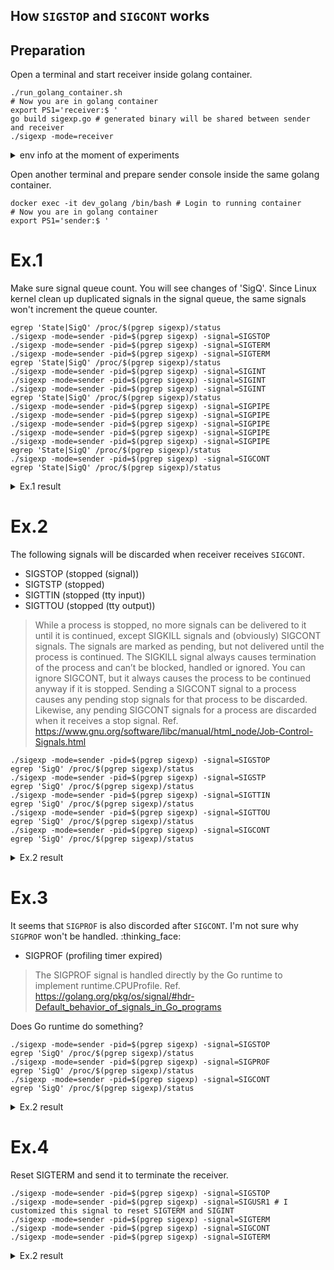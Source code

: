 ## How `SIGSTOP` and `SIGCONT` works

## Preparation
Open a terminal and start receiver inside golang container.

```shell
./run_golang_container.sh
# Now you are in golang container
export PS1='receiver:$ '
go build sigexp.go # generated binary will be shared between sender and receiver
./sigexp -mode=receiver
```

<details><summary>env info at the moment of experiments</summary>
<p>

```
$ uname -a
Linux 9f3368d0a9e5 4.9.125-linuxkit #1 SMP Fri Sep 7 08:20:28 UTC 2018 x86_64 GNU/Linux
$ cat /etc/os-release
PRETTY_NAME="Debian GNU/Linux 9 (stretch)"
NAME="Debian GNU/Linux"
VERSION_ID="9"
VERSION="9 (stretch)"
ID=debian
HOME_URL="https://www.debian.org/"
SUPPORT_URL="https://www.debian.org/support"
BUG_REPORT_URL="https://bugs.debian.org/"
```

</p>
</details>

Open another terminal and prepare sender console inside the same golang container.

```shell
docker exec -it dev_golang /bin/bash # Login to running container
# Now you are in golang container
export PS1='sender:$ '
```

# Ex.1

Make sure signal queue count. You will see changes of 'SigQ'.
Since Linux kernel clean up duplicated signals in the signal queue, the same signals won't increment the queue counter.

```shell
egrep 'State|SigQ' /proc/$(pgrep sigexp)/status
./sigexp -mode=sender -pid=$(pgrep sigexp) -signal=SIGSTOP
./sigexp -mode=sender -pid=$(pgrep sigexp) -signal=SIGTERM
./sigexp -mode=sender -pid=$(pgrep sigexp) -signal=SIGTERM
egrep 'State|SigQ' /proc/$(pgrep sigexp)/status
./sigexp -mode=sender -pid=$(pgrep sigexp) -signal=SIGINT
./sigexp -mode=sender -pid=$(pgrep sigexp) -signal=SIGINT
./sigexp -mode=sender -pid=$(pgrep sigexp) -signal=SIGINT
egrep 'State|SigQ' /proc/$(pgrep sigexp)/status
./sigexp -mode=sender -pid=$(pgrep sigexp) -signal=SIGPIPE
./sigexp -mode=sender -pid=$(pgrep sigexp) -signal=SIGPIPE
./sigexp -mode=sender -pid=$(pgrep sigexp) -signal=SIGPIPE
./sigexp -mode=sender -pid=$(pgrep sigexp) -signal=SIGPIPE
./sigexp -mode=sender -pid=$(pgrep sigexp) -signal=SIGPIPE
egrep 'State|SigQ' /proc/$(pgrep sigexp)/status
./sigexp -mode=sender -pid=$(pgrep sigexp) -signal=SIGCONT
egrep 'State|SigQ' /proc/$(pgrep sigexp)/status
```

<details><summary>Ex.1 result</summary>
<p>

## Sender
```shell
sender:$ # Ex.1
sender:$ egrep 'State|SigQ' /proc/$(pgrep sigexp)/status
State:	S (sleeping)
SigQ:	0/7867
sender:$ ./sigexp -mode=sender -pid=$(pgrep sigexp) -signal=SIGSTOP
Sent SIGSTOP (stopped (signal))
sender:$ ./sigexp -mode=sender -pid=$(pgrep sigexp) -signal=SIGTERM
Sent SIGTERM (terminated)
sender:$ ./sigexp -mode=sender -pid=$(pgrep sigexp) -signal=SIGTERM
Sent SIGTERM (terminated)
sender:$ egrep 'State|SigQ' /proc/$(pgrep sigexp)/status
State:	T (stopped)
SigQ:	1/7867
sender:$ ./sigexp -mode=sender -pid=$(pgrep sigexp) -signal=SIGINT
Sent SIGINT (interrupt)
sender:$ ./sigexp -mode=sender -pid=$(pgrep sigexp) -signal=SIGINT
Sent SIGINT (interrupt)
sender:$ ./sigexp -mode=sender -pid=$(pgrep sigexp) -signal=SIGINT
Sent SIGINT (interrupt)
sender:$ egrep 'State|SigQ' /proc/$(pgrep sigexp)/status
State:	T (stopped)
SigQ:	2/7867
sender:$ ./sigexp -mode=sender -pid=$(pgrep sigexp) -signal=SIGPIPE
Sent SIGPIPE (broken pipe)
sender:$ ./sigexp -mode=sender -pid=$(pgrep sigexp) -signal=SIGPIPE
Sent SIGPIPE (broken pipe)
sender:$ ./sigexp -mode=sender -pid=$(pgrep sigexp) -signal=SIGPIPE
Sent SIGPIPE (broken pipe)
sender:$ ./sigexp -mode=sender -pid=$(pgrep sigexp) -signal=SIGPIPE
Sent SIGPIPE (broken pipe)
sender:$ ./sigexp -mode=sender -pid=$(pgrep sigexp) -signal=SIGPIPE
Sent SIGPIPE (broken pipe)
sender:$ egrep 'State|SigQ' /proc/$(pgrep sigexp)/status
State:	T (stopped)
SigQ:	3/7867
sender:$ ./sigexp -mode=sender -pid=$(pgrep sigexp) -signal=SIGCONT
Sent SIGCONT (continued)
sender:$ egrep 'State|SigQ' /proc/$(pgrep sigexp)/status
State:	S (sleeping)
SigQ:	0/7867
```

## Receiver
```shell
receiver:$ ./sigexp -mode=receiver
PID: 40

[1]+  Stopped                 ./sigexp -mode=receiver
receiver:$ 1: Received SIGINT (interrupt)
2: Received SIGPIPE (broken pipe)
3: Received SIGTERM (terminated)
4: Received SIGCONT (continued)
```

</p>
</details>

# Ex.2
The following signals will be discarded when receiver receives `SIGCONT`.

- SIGSTOP (stopped (signal))
- SIGTSTP (stopped)
- SIGTTIN (stopped (tty input))
- SIGTTOU (stopped (tty output))

> While a process is stopped, no more signals can be delivered to it until it is continued, except SIGKILL signals and (obviously) SIGCONT signals. The signals are marked as pending, but not delivered until the process is continued. The SIGKILL signal always causes termination of the process and can’t be blocked, handled or ignored. You can ignore SIGCONT, but it always causes the process to be continued anyway if it is stopped. Sending a SIGCONT signal to a process causes any pending stop signals for that process to be discarded. Likewise, any pending SIGCONT signals for a process are discarded when it receives a stop signal.
> Ref. https://www.gnu.org/software/libc/manual/html_node/Job-Control-Signals.html

```shell
./sigexp -mode=sender -pid=$(pgrep sigexp) -signal=SIGSTOP
egrep 'SigQ' /proc/$(pgrep sigexp)/status
./sigexp -mode=sender -pid=$(pgrep sigexp) -signal=SIGSTP
egrep 'SigQ' /proc/$(pgrep sigexp)/status
./sigexp -mode=sender -pid=$(pgrep sigexp) -signal=SIGTTIN
egrep 'SigQ' /proc/$(pgrep sigexp)/status
./sigexp -mode=sender -pid=$(pgrep sigexp) -signal=SIGTTOU
egrep 'SigQ' /proc/$(pgrep sigexp)/status
./sigexp -mode=sender -pid=$(pgrep sigexp) -signal=SIGCONT
egrep 'SigQ' /proc/$(pgrep sigexp)/status
```

<details><summary>Ex.2 result</summary>
<p>

## Sender

```shell
sender:$ # Ex. 2
sender:$ ./sigexp -mode=sender -pid=$(pgrep sigexp) -signal=SIGSTOP
Sent SIGSTOP (stopped (signal))
sender:$ egrep 'SigQ' /proc/$(pgrep sigexp)/status
SigQ:	0/7867
sender:$ ./sigexp -mode=sender -pid=$(pgrep sigexp) -signal=SIGSTP
Unknown signal name: SIGSTP
sender:$ egrep 'SigQ' /proc/$(pgrep sigexp)/status
SigQ:	0/7867
sender:$ ./sigexp -mode=sender -pid=$(pgrep sigexp) -signal=SIGTTIN
Sent SIGTTIN (stopped (tty input))
sender:$ egrep 'SigQ' /proc/$(pgrep sigexp)/status
SigQ:	1/7867
sender:$ ./sigexp -mode=sender -pid=$(pgrep sigexp) -signal=SIGTTOU
Sent SIGTTOU (stopped (tty output))
sender:$ egrep 'SigQ' /proc/$(pgrep sigexp)/status
SigQ:	2/7867
sender:$ ./sigexp -mode=sender -pid=$(pgrep sigexp) -signal=SIGCONT
Sent SIGCONT (continued)
sender:$ egrep 'SigQ' /proc/$(pgrep sigexp)/status
SigQ:	0/7867
```

## Receiver

```shell
receiver:$ # Ex. 2
receiver:$ 5: Received SIGCONT (continued)
```

</p>
</details>

# Ex.3

It seems that `SIGPROF` is also discorded after `SIGCONT`. I'm not sure why `SIGPROF` won't be handled. :thinking_face:

- SIGPROF (profiling timer expired)

> The SIGPROF signal is handled directly by the Go runtime to implement runtime.CPUProfile.
> Ref. https://golang.org/pkg/os/signal/#hdr-Default_behavior_of_signals_in_Go_programs

Does Go runtime do something?

```shell
./sigexp -mode=sender -pid=$(pgrep sigexp) -signal=SIGSTOP
egrep 'SigQ' /proc/$(pgrep sigexp)/status
./sigexp -mode=sender -pid=$(pgrep sigexp) -signal=SIGPROF
egrep 'SigQ' /proc/$(pgrep sigexp)/status
./sigexp -mode=sender -pid=$(pgrep sigexp) -signal=SIGCONT
egrep 'SigQ' /proc/$(pgrep sigexp)/status
```

<details><summary>Ex.2 result</summary>
<p>

## Sender

```shell
sender:$ # Ex. 3
sender:$ ./sigexp -mode=sender -pid=$(pgrep sigexp) -signal=SIGSTOP
Sent SIGSTOP (stopped (signal))
sender:$ egrep 'SigQ' /proc/$(pgrep sigexp)/status
SigQ:	0/7867
sender:$ ./sigexp -mode=sender -pid=$(pgrep sigexp) -signal=SIGPROF
Sent SIGPROF (profiling timer expired)
sender:$ egrep 'SigQ' /proc/$(pgrep sigexp)/status
SigQ:	1/7867
sender:$ ./sigexp -mode=sender -pid=$(pgrep sigexp) -signal=SIGCONT
Sent SIGCONT (continued)
sender:$ egrep 'SigQ' /proc/$(pgrep sigexp)/status
SigQ:	0/7867
```

## Receiver

```shell
receiver:$ # Ex.3
receiver:$ 6: Received SIGCONT (continued)
```

</p>
</details>

# Ex.4

Reset SIGTERM and send it to terminate the receiver.

```shell
./sigexp -mode=sender -pid=$(pgrep sigexp) -signal=SIGSTOP
./sigexp -mode=sender -pid=$(pgrep sigexp) -signal=SIGUSR1 # I customized this signal to reset SIGTERM and SIGINT
./sigexp -mode=sender -pid=$(pgrep sigexp) -signal=SIGTERM
./sigexp -mode=sender -pid=$(pgrep sigexp) -signal=SIGCONT
./sigexp -mode=sender -pid=$(pgrep sigexp) -signal=SIGTERM
```

<details><summary>Ex.2 result</summary>
<p>

## Sender

```shell
sender:$ # Ex.4
sender:$ ./sigexp -mode=sender -pid=$(pgrep sigexp) -signal=SIGSTOP
Sent SIGSTOP (stopped (signal))
sender:$ ./sigexp -mode=sender -pid=$(pgrep sigexp) -signal=SIGUSR1 # I customized this signal to reset SIGTERM and SIGINT
Sent SIGUSR1 (user defined signal 1)
sender:$ ./sigexp -mode=sender -pid=$(pgrep sigexp) -signal=SIGTERM
Sent SIGTERM (terminated)
sender:$ ./sigexp -mode=sender -pid=$(pgrep sigexp) -signal=SIGCONT
Sent SIGCONT (continued)
sender:$ ./sigexp -mode=sender -pid=$(pgrep sigexp) -signal=SIGTERM
Sent SIGTERM (terminated)
```

## Receiver

```shell
receiver:$ #. Ex.4
receiver:$ 7: Received SIGUSR1 (user defined signal 1)
Reset SIGINT and SIGTERM. Now you can interrupt this program with SIGINT and SIGTERM
8: Received SIGTERM (terminated)
9: Received SIGCONT (continued)

[1]+  Terminated              ./sigexp -mode=receiver
```

</p>
</details>
